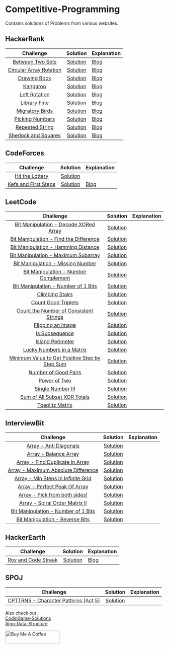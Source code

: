 # Competitive-Programming
Contains solutions of Problems from various websites.

## HackerRank

|Challenge                          | Solution     |      Explanation    |
|:---------------------------------:|:------------:|:--------------------|
| [Between Two Sets](https://www.hackerrank.com/challenges/between-two-sets/problem) | [Solution](https://github.com/programmercave0/Competitive-Programming/blob/master/Hackerrank/Between_two_Sets.cpp) | [Blog](https://programmercave0.github.io/blog/2019/11/29/Between-Two-Sets-HackerRank-Challenge-C++-Implementation) |
| [Circular Array Rotation](https://www.hackerrank.com/challenges/circular-array-rotation/problem) | [Solution](https://github.com/programmercave0/Competitive-Programming/blob/master/Hackerrank/Circular_Array_Rotation.cpp) | [Blog](https://programmercave0.github.io/blog/2019/12/12/Circular-Array-Rotation-HackerRank) |
| [Drawing Book](https://www.hackerrank.com/challenges/drawing-book/problem) | [Solution](https://github.com/programmercave0/Competitive-Programming/blob/master/Hackerrank/Drawing_Book.cpp) | [Blog](https://programmercave0.github.io/blog/2019/12/11/Drawing-Book-HackerRank) |
| [Kangaroo](https://www.hackerrank.com/challenges/kangaroo/problem) | [Solution](https://github.com/programmercave0/Competitive-Programming/blob/master/Hackerrank/Kangaroo.cpp) | [Blog](https://programmercave0.github.io/blog/2019/11/28/Kangaroo-HackerRank-Challenge-C++-Implementation) |
| [Left Rotation](https://www.hackerrank.com/challenges/array-left-rotation/problem) | [Solution](https://github.com/programmercave0/Competitive-Programming/blob/master/Hackerrank/Left_Rotation.cpp) | [Blog](https://programmercave0.github.io/blog/2020/04/25/Left-Rotation-HackerRank-Challenge-Cpp-Implementation) |
| [Library Fine](https://www.hackerrank.com/challenges/library-fine/problem) | [Solution](https://github.com/programmercave0/Competitive-Programming/blob/master/Hackerrank/Library_Fine.cpp) | [Blog](https://programmercave0.github.io/blog/2019/12/20/Library-Fine-HackerRank) |
| [Migratory Birds](https://www.hackerrank.com/challenges/migratory-birds/problem) | [Solution](https://github.com/programmercave0/Competitive-Programming/blob/master/Hackerrank/Migratory_Birds.cpp) | [Blog](https://programmercave0.github.io/blog/2019/12/01/Migratory-Birds-HackerRank-Challenge-C++-Implementation) |
| [Picking Numbers](https://www.hackerrank.com/challenges/picking-numbers/problem) | [Solution](https://github.com/programmercave0/Competitive-Programming/blob/master/Hackerrank/Picking_Numbers.cpp) | [Blog](https://programmercave0.github.io/blog/2020/03/28/Picking-Numbers-HackerRank-Challenge-Cpp-Implementation) |
| [Repeated String](https://www.hackerrank.com/challenges/repeated-string/copy-from/124938661?isFullScreen=false) | [Solution](https://github.com/programmercave0/Competitive-Programming/blob/master/Hackerrank/Repeated_String.cpp) | [Blog](https://programmercave0.github.io/blog/2020/04/24/Repeated-String-HackerRank-Challenge-Cpp-Implementation) |
| [Sherlock and Squares](https://www.hackerrank.com/challenges/sherlock-and-squares/problem) | [Solution](https://github.com/programmercave0/Competitive-Programming/blob/master/Hackerrank/Sherlock_and_Squares.cpp) | [Blog](https://programmercave0.github.io/blog/2019/12/19/Sherlock-and-Squares-HackerRank) |

## CodeForces

|Challenge                          | Solution     |      Explanation    |
|:---------------------------------:|:------------:|:--------------------|
|[Hit the Lottery](https://codeforces.com/problemset/problem/996/A) | [Solution](https://github.com/programmercave0/Competitive-Programming/blob/master/Codeforces/Hit_the_lottery.cpp) |
| [Kefa and First Steps](https://codeforces.com/problemset/problem/580/A) | [Solution](https://github.com/programmercave0/Competitive-Programming/blob/master/Codeforces/Kefa_and_first_steps.cpp) | [Blog](https://programmercave0.github.io/blog/2021/06/28/Kefa-and-First-Steps-CodeForces-C++-Implementation) |

## LeetCode

|Challenge                          | Solution     |      Explanation    |
|:---------------------------------:|:------------:|:--------------------| 
| [Bit Manipulation - Decode XORed Array](https://leetcode.com/problems/decode-xored-array/) | [Solution](https://github.com/programmercave0/Competitive-Programming/blob/master/LeetCode/Bit_Manipulation_decoded_xored_array.cpp) |
| [Bit Manipulation - Find the Difference](https://leetcode.com/problems/find-the-difference/) | [Solution](https://github.com/programmercave0/Competitive-Programming/blob/master/LeetCode/Bit_Manipulation_find_the_difference.cpp) |
| [Bit Manipulation - Hamming Distance](https://leetcode.com/problems/hamming-distance/) | [Solution](https://github.com/programmercave0/Competitive-Programming/blob/master/LeetCode/Bit_Manipulation_hamming_distance.cpp) |
| [Bit Manipulation - Maximum Subarray](https://leetcode.com/problems/maximum-subarray/) | [Solution](https://github.com/programmercave0/Competitive-Programming/blob/master/LeetCode/maximum_subarray.cpp) |
| [Bit Manipulation - Missing Number](https://leetcode.com/problems/missing-number/) | [Solution](https://github.com/programmercave0/Competitive-Programming/blob/master/LeetCode/Bit_Manipulation_missing_number.cpp) |
| [Bit Manipulation - Number Complement](https://leetcode.com/problems/number-complement/) | [Solution](https://github.com/programmercave0/Competitive-Programming/blob/master/LeetCode/Bit_Manipulation_number_complement.cpp) |
| [Bit Manipulation - Number of 1 Bits](https://leetcode.com/problems/number-of-1-bits/) | [Solution](https://github.com/programmercave0/Competitive-Programming/blob/master/LeetCode/Bit_Manipulation_number_of_1_bits.cpp) |
| [Climbing Stairs](https://leetcode.com/problems/climbing-stairs/) | [Solution](https://github.com/programmercave0/Competitive-Programming/blob/master/LeetCode/climbing_stairs.cpp) |
| [Count Good Triplets](https://leetcode.com/problems/count-good-triplets/) | [Solution](https://github.com/programmercave0/Competitive-Programming/blob/master/LeetCode/count_good_triplets.cpp) |
| [Count the Number of Consistent Strings](https://leetcode.com/problems/count-the-number-of-consistent-strings/) | [Solution](https://github.com/programmercave0/Competitive-Programming/blob/master/LeetCode/count_num_of_consistent_strings.cpp) |
| [Flipping an Image](https://leetcode.com/problems/flipping-an-image/) | [Solution](https://github.com/programmercave0/Competitive-Programming/blob/master/LeetCode/flipping_an_image.cpp) |
| [Is Subsequence](https://leetcode.com/problems/is-subsequence/) | [Solution](https://github.com/programmercave0/Competitive-Programming/blob/master/LeetCode/is_subsequence.cpp) |
| [Island Perimeter](https://leetcode.com/problems/island-perimeter/) | [Solution](https://github.com/programmercave0/Competitive-Programming/blob/master/LeetCode/island_perimeter.cpp) |
| [Lucky Numbers in a Matrix](https://leetcode.com/problems/lucky-numbers-in-a-matrix/) | [Solution](https://github.com/programmercave0/Competitive-Programming/blob/master/LeetCode/lucky_numbers_in_a_matrix.cpp) |
| [Minimum Value to Get Positive Step by Step Sum](https://leetcode.com/problems/minimum-value-to-get-positive-step-by-step-sum/) | [Solution](https://github.com/programmercave0/Competitive-Programming/blob/master/LeetCode/min_value_to_get_positive_step_by_step_sum.cpp) |
| [Number of Good Pairs](https://leetcode.com/problems/number-of-good-pairs/) | [Solution](https://github.com/programmercave0/Competitive-Programming/blob/master/LeetCode/num_of_good_pairs.cpp) |
| [Power of Two](https://leetcode.com/problems/power-of-two/) | [Solution](https://github.com/programmercave0/Competitive-Programming/blob/master/LeetCode/power_of_two.cpp) |
| [Single Number III](https://leetcode.com/problems/single-number-iii/) | [Solution](https://github.com/programmercave0/Competitive-Programming/blob/master/LeetCode/single_number_III.cpp) |
| [Sum of All Subset XOR Totals](https://leetcode.com/problems/sum-of-all-subset-xor-totals/) | [Solution](https://github.com/programmercave0/Competitive-Programming/blob/master/LeetCode/sum_of_all_subset_xor_totals.cpp) |
| [Toeplitz Matrix](https://leetcode.com/problems/toeplitz-matrix/) | [Solution](https://github.com/programmercave0/Competitive-Programming/blob/master/LeetCode/toeplitz_matrix.cpp) |

## InterviewBit

|Challenge                          | Solution     |      Explanation    |
|:---------------------------------:|:------------:|:--------------------|
| [Array - Anti Diagonals](https://www.interviewbit.com/problems/anti-diagonals/) | [Solution](https://github.com/programmercave0/Competitive-Programming/blob/master/InterviewBit/Array_anti_diagonals.cpp) |
| [Array - Balance Array](interviewbit.com/problems/balance-array/) | [Solution](https://github.com/programmercave0/Competitive-Programming/blob/master/InterviewBit/Array_balance_array.cpp) |
| [Array - Find Duplicate In Array](https://www.interviewbit.com/problems/find-duplicate-in-array/) | [Solution](https://github.com/programmercave0/Competitive-Programming/blob/master/InterviewBit/Array_find_duplicate_in_array.cpp) |
| [Array - Maximum Absolute Difference](https://www.interviewbit.com/problems/maximum-absolute-difference/) | [Solution](https://github.com/programmercave0/Competitive-Programming/blob/master/InterviewBit/Array_maximum_absolute_difference.cpp) |
| [Array - Min Steps In Infinite Grid]() | [Solution](https://github.com/programmercave0/Competitive-Programming/blob/master/InterviewBit/Array_min_steps_in_infinite_grid.cpp) |
| [Array - Perfect Peak Of Array](https://www.interviewbit.com/problems/perfect-peak-of-array/) | [Solution](https://github.com/programmercave0/Competitive-Programming/blob/master/InterviewBit/Array_perfect_peak_of_array.cpp) |
| [Array - Pick from both sides!](https://www.interviewbit.com/problems/pick-from-both-sides/) | [Solution](https://github.com/programmercave0/Competitive-Programming/blob/master/InterviewBit/Array_pick_from_both_sides.cpp) | 
| [Array - Spiral Order Matrix II](https://www.interviewbit.com/problems/spiral-order-matrix-ii/) | [Solution](https://github.com/programmercave0/Competitive-Programming/blob/master/InterviewBit/Array_spiral_order_matrix_II.cpp) |
| [Bit Manipulation - Number of 1 Bits](https://www.interviewbit.com/problems/number-of-1-bits/) | [Solution](https://github.com/programmercave0/Competitive-Programming/blob/master/InterviewBit/Bit_Manipulation_number_of_1_bits.cpp) |
| [Bit Manipulation - Reverse Bits](https://www.interviewbit.com/problems/reverse-bits/) | [Solution](https://github.com/programmercave0/Competitive-Programming/blob/master/InterviewBit/Bit_Manipulation_reverse_bits.cpp) |

## HackerEarth

|Challenge                          | Solution     |      Explanation    |
|:---------------------------------:|:------------:|:--------------------|
| [Roy and Code Streak](https://www.hackerearth.com/problem/algorithm/roy-and-code-streak/) | [Solution](https://github.com/programmercave0/Competitive-Programming/blob/master/Hackerearth/Roy_and_Code_Streak.cpp) | [Blog](https://programmercave0.github.io/blog/2019/10/24/Roy-and-Code-Streak-HackerEarth-Challenge) |

## SPOJ

|Challenge                          | Solution     |      Explanation    |
|:---------------------------------:|:------------:|:--------------------|
| [CPTTRN5 - Character Patterns (Act 5)](https://www.spoj.com/problems/CPTTRN5/) | [Solution](https://github.com/programmercave0/Competitive-Programming/blob/master/SPOJ/ptrn5.cpp) |


Also check out : \
[CodinGame-Solutions](https://github.com/programmercave0/CodinGame-Solutions)\
[Algo-Data-Structure](https://github.com/programmercave0/Algo-Data-Structure)

<a href="https://www.buymeacoffee.com/botman1001" target="_blank"><img src="https://cdn.buymeacoffee.com/buttons/v2/default-violet.png" alt="Buy Me A Coffee" height="41" width="174" ></a>
